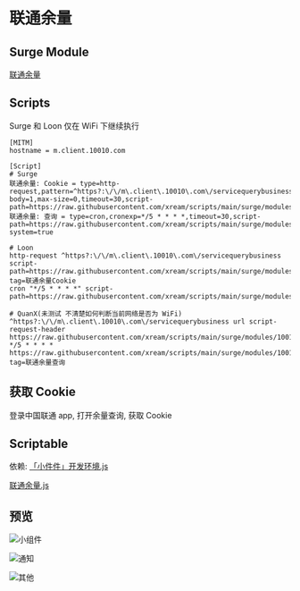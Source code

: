 # 联通余量

## Surge Module

[联通余量](https://raw.githubusercontent.com/xream/scripts/main/surge/modules/10010/10010.sgmodule)

## Scripts

Surge 和 Loon 仅在 WiFi 下继续执行

```
[MITM]
hostname = m.client.10010.com

[Script]
# Surge
联通余量: Cookie = type=http-request,pattern=^https?:\/\/m\.client\.10010\.com\/servicequerybusiness,requires-body=1,max-size=0,timeout=30,script-path=https://raw.githubusercontent.com/xream/scripts/main/surge/modules/10010/cookie.js,debug=true
联通余量: 查询 = type=cron,cronexp=*/5 * * * *,timeout=30,script-path=https://raw.githubusercontent.com/xream/scripts/main/surge/modules/10010/check.js,wake-system=true

# Loon
http-request ^https?:\/\/m\.client\.10010\.com\/servicequerybusiness script-path=https://raw.githubusercontent.com/xream/scripts/main/surge/modules/10010/cookie.js, tag=联通余量Cookie
cron "*/5 * * * *" script-path=https://raw.githubusercontent.com/xream/scripts/main/surge/modules/10010/check.js

# QuanX(未测试 不清楚如何判断当前网络是否为 WiFi)
^https?:\/\/m\.client\.10010\.com\/servicequerybusiness url script-request-header https://raw.githubusercontent.com/xream/scripts/main/surge/modules/10010/cookie.js
*/5 * * * * https://raw.githubusercontent.com/xream/scripts/main/surge/modules/10010/check.js, tag=联通余量查询
```

## 获取 Cookie

登录中国联通 app, 打开余量查询, 获取 Cookie

## Scriptable

依赖: [「小件件」开发环境.js](https://raw.githubusercontent.com/xream/scripts/main/scriptable/10010/联通余量.js)

[联通余量.js](https://raw.githubusercontent.com/xream/scripts/main/scriptable/「小件件」开发环境.js)

## 预览

![小组件](https://i.loli.net/2021/07/22/vFj9uLMp6BbZmWP.jpg)

![通知](https://i.loli.net/2021/07/22/n8JeRBoYXc51O97.jpg)

![其他](https://i.loli.net/2021/07/22/MguJz9LR8QlDqok.jpg)
